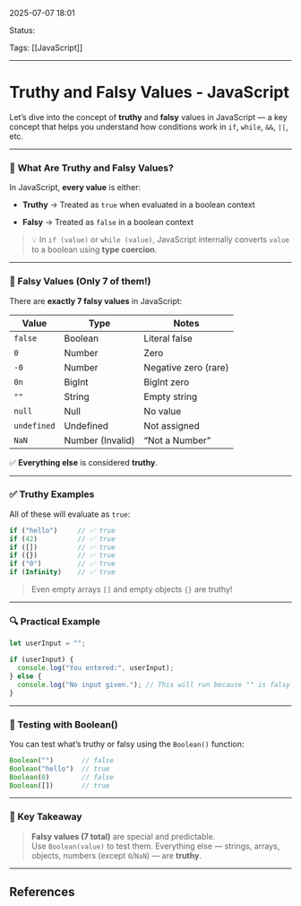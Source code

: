
2025-07-07 18:01

Status: 

Tags: [[JavaScript]] 

---
# Truthy and Falsy Values - JavaScript

Let’s dive into the concept of **truthy** and **falsy** values in JavaScript — a key concept that helps you understand how conditions work in `if`, `while`, `&&`, `||`, etc.

---

### 🧠 **What Are Truthy and Falsy Values?**

In JavaScript, **every value** is either:

- **Truthy** → Treated as `true` when evaluated in a boolean context
    
- **Falsy** → Treated as `false` in a boolean context
    

> 💡 In `if (value)` or `while (value)`, JavaScript internally converts `value` to a boolean using **type coercion**.

---

### 🚫 Falsy Values (Only 7 of them!)

There are **exactly 7 falsy values** in JavaScript:

|Value|Type|Notes|
|---|---|---|
|`false`|Boolean|Literal false|
|`0`|Number|Zero|
|`-0`|Number|Negative zero (rare)|
|`0n`|BigInt|BigInt zero|
|`""`|String|Empty string|
|`null`|Null|No value|
|`undefined`|Undefined|Not assigned|
|`NaN`|Number (Invalid)|“Not a Number”|

✅ **Everything else** is considered **truthy**.

---

### ✅ Truthy Examples

All of these will evaluate as `true`:

```js
if ("hello")     // ✅ true
if (42)          // ✅ true
if ([])          // ✅ true
if ({})          // ✅ true
if ("0")         // ✅ true
if (Infinity)    // ✅ true
```

> Even empty arrays `[]` and empty objects `{}` are truthy!

---

### 🔍 Practical Example

```js
let userInput = "";

if (userInput) {
  console.log("You entered:", userInput);
} else {
  console.log("No input given."); // This will run because "" is falsy
}
```

---

### 🧪 Testing with Boolean()

You can test what’s truthy or falsy using the `Boolean()` function:

```js
Boolean("")       // false
Boolean("hello")  // true
Boolean(0)        // false
Boolean([])       // true
```

---

### 🧠 Key Takeaway

> **Falsy values (7 total)** are special and predictable.  
> Use `Boolean(value)` to test them. Everything else — strings, arrays, objects, numbers (except `0`/`NaN`) — are **truthy**.

---

## References